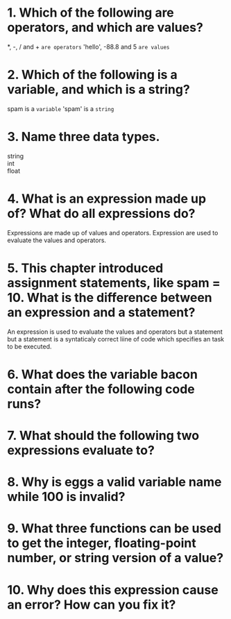 # 1. Which of the following are operators, and which are values?
*, -, / and + `are operators`
'hello', -88.8 and 5 `are values`


# 2. Which of the following is a variable, and which is a string?
spam is a `variable`
'spam' is a `string`


# 3. Name three data types.
string  
int  
float  


# 4. What is an expression made up of? What do all expressions do?
Expressions are made up of values and operators. Expression are used to evaluate the values and operators.

 
# 5. This chapter introduced assignment statements, like spam = 10. What is the difference between an expression and a statement?
An expression is used to evaluate the values and operators but a statement but a statement is a syntaticaly correct liine of code which specifies an task to be executed.
# 6. What does the variable bacon contain after the following code runs?
# 7. What should the following two expressions evaluate to?
# 8. Why is eggs a valid variable name while 100 is invalid?
# 9. What three functions can be used to get the integer, floating-point number, or string version of a value?
# 10. Why does this expression cause an error? How can you fix it?
